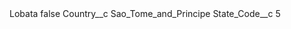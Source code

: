<?xml version="1.0" encoding="UTF-8"?>
<CustomMetadata xmlns="http://soap.sforce.com/2006/04/metadata" xmlns:xsi="http://www.w3.org/2001/XMLSchema-instance" xmlns:xsd="http://www.w3.org/2001/XMLSchema">
    <label>Lobata</label>
    <protected>false</protected>
    <values>
        <field>Country__c</field>
        <value xsi:type="xsd:string">Sao_Tome_and_Principe</value>
    </values>
    <values>
        <field>State_Code__c</field>
        <value xsi:type="xsd:string">5</value>
    </values>
</CustomMetadata>
